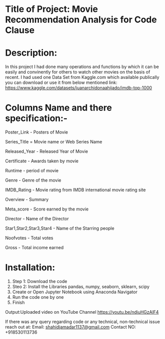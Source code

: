 # Title of Project: Movie Recommendation Analysis for Code Clause
 
# Description:
In this project I had done many operations and functions by which it can be easily and convinently for others to watch other movies on the basis of recent. I had used one Data Set from Kaggle.com which available publically you can download or use it from below mentioned link: https://www.kaggle.com/datasets/juanarchidonaahijado/imdb-top-1000


# Columns Name and there specification:-

Poster_Link - Posters of Movie

Series_Title = Movie name or Web Series Name

Released_Year - Released Year of Movie

Certificate - Awards taken by movie

Runtime - period of movie

Genre - Genre of the movie

IMDB_Rating - Movie rating from IMDB international movie rating site

Overview - Summary

Meta_score - Score earned by the movie

Director - Name of the Director

Star1,Star2,Star3,Star4 - Name of the Starring people

Noofvotes - Total votes

Gross - Total income earned

# Installation:

1. Step 1: Download the code 
2. Steo 2: Install the Libraries pandas, numpy, seaborn, sklearn, scipy
3. Create or Open Jupyter Notebook using Anaconda Navigator
4. Run the code one by one 
5. Finish


Output:Uploaded video on YouTube Channel https://youtu.be/ndiuHGzAlF4

If there was any query regarding code or any technical, non-technical issue reach out at:
Email: shahidjamadar1137@gmail.com
Contact NO: +918530113736
